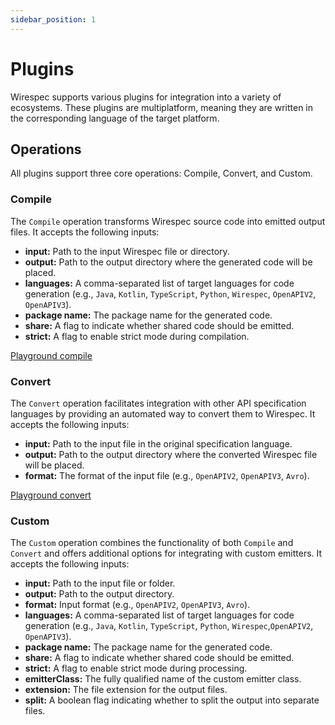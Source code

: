 ```yaml
---
sidebar_position: 1
---
```


# Plugins

Wirespec supports various plugins for integration into a variety of ecosystems. These plugins are multiplatform, meaning they are written in the corresponding language of the target platform.

## Operations

All plugins support three core operations: Compile, Convert, and Custom.

### Compile

The `Compile` operation transforms Wirespec source code into emitted output files. It accepts the following inputs:

*   **input:** Path to the input Wirespec file or directory.
*   **output:** Path to the output directory where the generated code will be placed.
*   **languages:** A comma-separated list of target languages for code generation (e.g., `Java`, `Kotlin`, `TypeScript`, `Python`, `Wirespec`, `OpenAPIV2`, `OpenAPIV3`).
*   **package name:** The package name for the generated code.
*   **share:**  A flag to indicate whether shared code should be emitted.
*   **strict:** A flag to enable strict mode during compilation.

[Playground compile](http://playground.wirespec.io/compile)

### Convert

The `Convert` operation facilitates integration with other API specification languages by providing an automated way to convert them to Wirespec. It accepts the following inputs:

*   **input:** Path to the input file in the original specification language.
*   **output:** Path to the output directory where the converted Wirespec file will be placed.
*   **format:** The format of the input file (e.g., `OpenAPIV2`, `OpenAPIV3`, `Avro`).

[Playground convert](http://playground.wirespec.io/covert)

### Custom

The `Custom` operation combines the functionality of both `Compile` and `Convert` and offers additional options for integrating with custom emitters. It accepts the following inputs:

*   **input:** Path to the input file or folder.
*   **output:** Path to the output directory.
*   **format:** Input format (e.g., `OpenAPIV2`, `OpenAPIV3`, `Avro`).
*   **languages:** A comma-separated list of target languages for code generation (e.g., `Java`, `Kotlin`, `TypeScript`, `Python`, `Wirespec`,`OpenAPIV2`, `OpenAPIV3`).
*   **package name:** The package name for the generated code.
*   **share:** A flag to indicate whether shared code should be emitted.
*   **strict:** A flag to enable strict mode during processing.
*   **emitterClass:** The fully qualified name of the custom emitter class.
*   **extension:** The file extension for the output files.
*   **split:** A boolean flag indicating whether to split the output into separate files.
